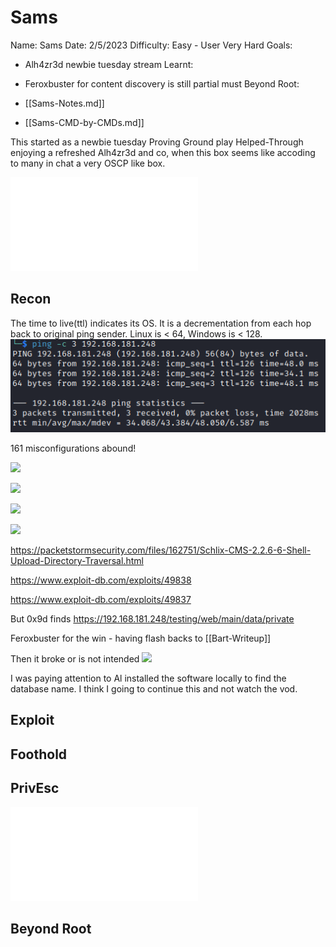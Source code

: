 # Sams 

Name: Sams
Date:  2/5/2023
Difficulty:  Easy - User Very Hard
Goals:  
- Alh4zr3d newbie tuesday stream
Learnt:
- Feroxbuster for content discovery is still partial must
Beyond Root:

- [[Sams-Notes.md]]
- [[Sams-CMD-by-CMDs.md]]

This started as a newbie tuesday Proving Ground play Helped-Through enjoying a refreshed Alh4zr3d and co, when this box seems like accoding to many in chat a very OSCP like box. 


![](Sams-map.excalidraw.md)

## Recon


The time to live(ttl) indicates its OS. It is a decrementation from each hop back to original ping sender. Linux is < 64, Windows is < 128.
![ping](Screenshots/ping.png)


161  misconfigurations abound!

![](samselloit.png)

![](testingdirectory.png)

![](samspcsmb.png)

![](SCHLIXCMS.png)



https://packetstormsecurity.com/files/162751/Schlix-CMS-2.2.6-6-Shell-Upload-Directory-Traversal.html

https://www.exploit-db.com/exploits/49838

https://www.exploit-db.com/exploits/49837

But 0x9d finds https://192.168.181.248/testing/web/main/data/private

Feroxbuster for the win - having flash backs to [[Bart-Writeup]]

Then it broke or is not intended
![](sadscriptandhappyal.png)

I was paying attention to Al installed the software locally to find the database name. I think I going to continue this and not watch the vod.

## Exploit

## Foothold

## PrivEsc

![](Sams-map.excalidraw.md)

## Beyond Root


